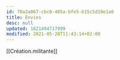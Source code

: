 ```yaml
---
id: 78a2a067-cbc0-405a-bfe5-b15c5d19e1a0
title: Envies
desc: null
updated: 1621494717999
modified: 2021-05-28T11:43:14+02:00
---
```


[[Création.militante]]
